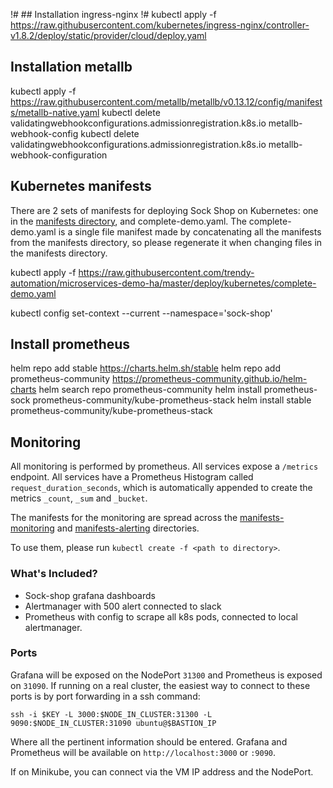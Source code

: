!# ## Installation ingress-nginx
!#  kubectl apply -f https://raw.githubusercontent.com/kubernetes/ingress-nginx/controller-v1.8.2/deploy/static/provider/cloud/deploy.yaml

## Installation metallb
kubectl apply -f https://raw.githubusercontent.com/metallb/metallb/v0.13.12/config/manifests/metallb-native.yaml
kubectl delete validatingwebhookconfigurations.admissionregistration.k8s.io metallb-webhook-config
kubectl delete validatingwebhookconfigurations.admissionregistration.k8s.io metallb-webhook-configuration

## Kubernetes manifests

There are 2 sets of manifests for deploying Sock Shop on Kubernetes: one in the [manifests directory](manifests/), and complete-demo.yaml. The complete-demo.yaml is a single file manifest
made by concatenating all the manifests from the manifests directory, so please regenerate it when changing files in the manifests directory.

kubectl apply -f https://raw.githubusercontent.com/trendy-automation/microservices-demo-ha/master/deploy/kubernetes/complete-demo.yaml

kubectl config  set-context --current  --namespace='sock-shop'

## Install prometheus

helm repo add stable https://charts.helm.sh/stable
helm repo add prometheus-community https://prometheus-community.github.io/helm-charts
helm search repo prometheus-community
helm install prometheus-sock prometheus-community/kube-prometheus-stack
helm install stable prometheus-community/kube-prometheus-stack

## Monitoring

All monitoring is performed by prometheus. All services expose a `/metrics` endpoint. All services have a Prometheus Histogram called `request_duration_seconds`, which is automatically appended to create the metrics `_count`, `_sum` and `_bucket`.

The manifests for the monitoring are spread across the [manifests-monitoring](./manifests-monitoring) and [manifests-alerting](./manifests-alerting/) directories.

To use them, please run `kubectl create -f <path to directory>`.

### What's Included?

* Sock-shop grafana dashboards
* Alertmanager with 500 alert connected to slack
* Prometheus with config to scrape all k8s pods, connected to local alertmanager.

### Ports

Grafana will be exposed on the NodePort `31300` and Prometheus is exposed on `31090`. If running on a real cluster, the easiest way to connect to these ports is by port forwarding in a ssh command:
```
ssh -i $KEY -L 3000:$NODE_IN_CLUSTER:31300 -L 9090:$NODE_IN_CLUSTER:31090 ubuntu@$BASTION_IP
```
Where all the pertinent information should be entered. Grafana and Prometheus will be available on `http://localhost:3000` or `:9090`.

If on Minikube, you can connect via the VM IP address and the NodePort.
